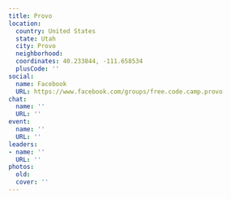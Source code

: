 ```yaml
---
title: Provo
location:
  country: United States
  state: Utah
  city: Provo
  neighborhood: 
  coordinates: 40.233844, -111.658534
  plusCode: ''
social:
  name: Facebook
  URL: https://www.facebook.com/groups/free.code.camp.provo
chat:
  name: ''
  URL: ''
event:
  name: ''
  URL: ''
leaders:
- name: ''
  URL: ''
photos:
  old: 
  cover: ''
---
```

